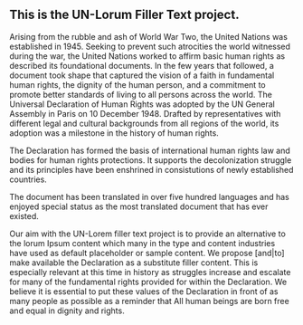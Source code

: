 ## This is the UN-Lorum Filler Text project.

Arising from the rubble and ash of World War Two, the United Nations was established in 1945. Seeking to prevent such atrocities the world witnessed during the war, the United Nations worked to affirm basic human rights as described its foundational documents. In the few years that followed, a document took shape that captured the vision of a faith in fundamental human rights, the dignity of the human person, and a commitment to promote better standards of living to all persons across the world. The Universal Declaration of Human Rights was adopted by the UN General Assembly in Paris on 10 December 1948. Drafted by representatives with different legal and cultural backgrounds from all regions of the world, its adoption was a milestone in the history of human rights.

The Declaration has formed the basis of international human rights law and bodies for human rights protections. It supports the decolonization struggle and its principles have been enshrined in consistutions of newly established countries.

The document has been translated in over five hundred languages and has enjoyed special status as the most translated document that has ever existed.

Our aim with the UN-Lorem filler text project is to provide an alternative to the lorum Ipsum content which many in the type and content industries have used as default placeholder or sample content. We propose [and|to] make available the Declaration as a substitute filler content. This is especially relevant at this time in history as struggles increase and escalate for many of the fundamental rights provided for within the Declaration. We believe it is essential to put these values of the Declaration in front of as many people as possible as a reminder that All human beings are born free and equal in dignity and rights.
